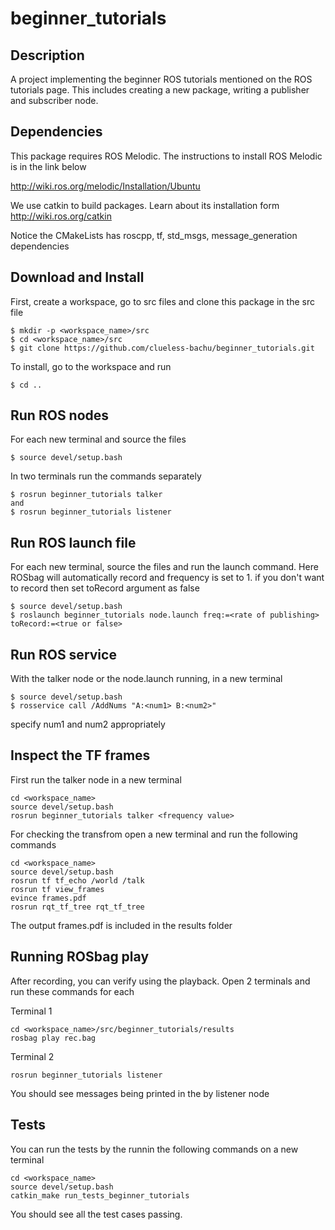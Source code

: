 # beginner_tutorials

## Description

A project implementing the beginner ROS tutorials mentioned on the ROS tutorials page. This includes creating a new package, writing a publisher and subscriber node.

## Dependencies

This package requires ROS Melodic. The instructions to install ROS Melodic is in the link below

http://wiki.ros.org/melodic/Installation/Ubuntu

We use catkin to build packages. Learn about its installation form http://wiki.ros.org/catkin

Notice the CMakeLists has roscpp, tf, std_msgs, message_generation dependencies

## Download and Install

First, create a workspace, go to src files and clone this package in the src file
```
$ mkdir -p <workspace_name>/src
$ cd <workspace_name>/src
$ git clone https://github.com/clueless-bachu/beginner_tutorials.git
```

To install, go to the workspace and run
```
$ cd ..
```

## Run ROS nodes

For each new terminal and source the files
```
$ source devel/setup.bash
```

In two terminals run the commands separately
```
$ rosrun beginner_tutorials talker
and 
$ rosrun beginner_tutorials listener
```

## Run ROS launch file

For each new terminal, source the files and run the launch command. Here ROSbag will automatically record and frequency is set to 1. if you don't want to record then set toRecord argument as false
```
$ source devel/setup.bash
$ roslaunch beginner_tutorials node.launch freq:=<rate of publishing> toRecord:=<true or false>
```

## Run ROS service

With the talker node or the node.launch running, in a new terminal
```
$ source devel/setup.bash
$ rosservice call /AddNums "A:<num1> B:<num2>"
```
specify num1 and num2 appropriately

## Inspect the TF frames

First run the talker node in a new terminal
```
cd <workspace_name>
source devel/setup.bash
rosrun beginner_tutorials talker <frequency value>
```
For checking the transfrom open a new terminal and run the following commands
```
cd <workspace_name>
source devel/setup.bash
rosrun tf tf_echo /world /talk
rosrun tf view_frames
evince frames.pdf
rosrun rqt_tf_tree rqt_tf_tree
```

The output frames.pdf is included in the results folder

## Running ROSbag play

After recording, you can verify using the playback.
Open 2 terminals and run these commands for each

Terminal 1
```
cd <workspace_name>/src/beginner_tutorials/results
rosbag play rec.bag
```
Terminal 2
```
rosrun beginner_tutorials listener
```
You should see messages being printed in the by listener node

## Tests

You can run the tests by the runnin the following commands on a new terminal
```
cd <workspace_name>
source devel/setup.bash
catkin_make run_tests_beginner_tutorials
``` 
You should see all the test cases passing.